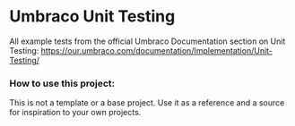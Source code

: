 # Umbraco Unit Testing
All example tests from the official Umbraco Documentation section on Unit Testing: https://our.umbraco.com/documentation/Implementation/Unit-Testing/

### How to use this project:
This is not a template or a base project. Use it as a reference and a source for inspiration to your own projects.
